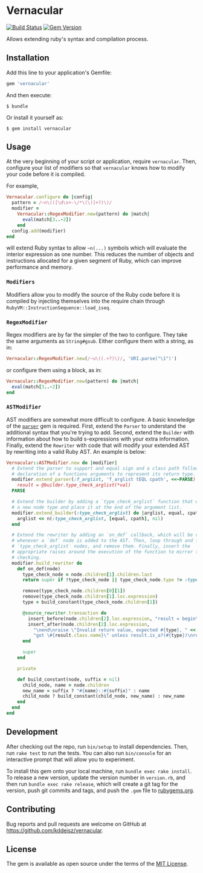 # Vernacular

[![Build Status](https://travis-ci.org/kddeisz/vernacular.svg?branch=master)](https://travis-ci.org/kddeisz/vernacular)
[![Gem Version](https://img.shields.io/gem/v/vernacular.svg)](https://rubygems.org/gems/vernacular)

Allows extending ruby's syntax and compilation process.

## Installation

Add this line to your application's Gemfile:

```ruby
gem 'vernacular'
```

And then execute:

    $ bundle

Or install it yourself as:

    $ gem install vernacular

## Usage

At the very beginning of your script or application, require `vernacular`. Then, configure your list of modifiers so that `vernacular` knows how to modify your code before it is compiled.

For example,

```ruby
Vernacular.configure do |config|
  pattern = /~n\(([\d\s+-\/*\(\)]+?)\)/
  modifier =
    Vernacular::RegexModifier.new(pattern) do |match|
      eval(match[3..-2])
    end
  config.add(modifier)
end
```

will extend Ruby syntax to allow `~n(...)` symbols which will evaluate the interior expression as one number. This reduces the number of objects and instructions allocated for a given segment of Ruby, which can improve performance and memory.

### `Modifiers`

Modifiers allow you to modify the source of the Ruby code before it is compiled by injecting themselves into the require chain through `RubyVM::InstructionSequence::load_iseq`.

### `RegexModifier`

Regex modifiers are by far the simpler of the two to configure. They take the same arguments as `String#gsub`. Either configure them with a string, as in:

```ruby
Vernacular::RegexModifier.new(/~u\((.+?)\)/, 'URI.parse("\1")')
```

or configure them using a block, as in:

```ruby
Vernacular::RegexModifier.new(pattern) do |match|
  eval(match[3..-2])
end
```

### `ASTModifier`

AST modifiers are somewhat more difficult to configure. A basic knowledge of the [`parser`](https://github.com/whitequark/parser) gem is required. First, extend the `Parser` to understand the additional syntax that you're trying to add. Second, extend the `Builder` with information about how to build s-expressions with your extra information. Finally, extend the `Rewriter` with code that will modify your extended AST by rewriting into a valid Ruby AST. An example is below:

```ruby
Vernacular::ASTModifier.new do |modifier|
  # Extend the parser to support and equal sign and a class path following the
  # declaration of a functions arguments to represent its return type.
  modifier.extend_parser(:f_arglist, 'f_arglist tEQL cpath', <<~PARSE)
    result = @builder.type_check_arglist(*val)
  PARSE

  # Extend the builder by adding a `type_check_arglist` function that will build
  # a new node type and place it at the end of the argument list.
  modifier.extend_builder(:type_check_arglist) do |arglist, equal, cpath|
    arglist << n(:type_check_arglist, [equal, cpath], nil)
  end

  # Extend the rewriter by adding an `on_def` callback, which will be called
  # whenever a `def` node is added to the AST. Then, loop through and find any
  # `type_check_arglist` nodes, and remove them. Finally, insert the
  # appropriate raises around the execution of the function to mirror the type
  # checking.
  modifier.build_rewriter do
    def on_def(node)
      type_check_node = node.children[1].children.last
      return super if !type_check_node || type_check_node.type != :type_check_arglist

      remove(type_check_node.children[0][1])
      remove(type_check_node.children[1].loc.expression)
      type = build_constant(type_check_node.children[1])

      @source_rewriter.transaction do
        insert_before(node.children[2].loc.expression, "result = begin\n")
        insert_after(node.children[2].loc.expression,
          "\nend\nraise \"Invalid return value, expected #{type}, " <<
          "got \#{result.class.name}\" unless result.is_a?(#{type})\nresult")
      end

      super
    end

    private

    def build_constant(node, suffix = nil)
      child_node, name = node.children
      new_name = suffix ? "#{name}::#{suffix}" : name
      child_node ? build_constant(child_node, new_name) : new_name
    end
  end
end
```

## Development

After checking out the repo, run `bin/setup` to install dependencies. Then, run `rake test` to run the tests. You can also run `bin/console` for an interactive prompt that will allow you to experiment.

To install this gem onto your local machine, run `bundle exec rake install`. To release a new version, update the version number in `version.rb`, and then run `bundle exec rake release`, which will create a git tag for the version, push git commits and tags, and push the `.gem` file to [rubygems.org](https://rubygems.org).

## Contributing

Bug reports and pull requests are welcome on GitHub at https://github.com/kddeisz/vernacular.

## License

The gem is available as open source under the terms of the [MIT License](http://opensource.org/licenses/MIT).
